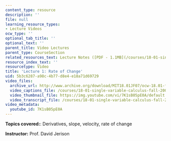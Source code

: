 ```yaml
---
content_type: resource
description: ''
file: null
learning_resource_types:
- Lecture Videos
ocw_type: ''
optional_tab_title: ''
optional_text: ''
parent_title: Video Lectures
parent_type: CourseSection
related_resources_text: Lecture Notes ([PDF - 1.1MB](/courses/18-01-single-variable-calculus-fall-2006/resources/lec1))
resource_index_text: ''
resourcetype: Video
title: 'Lecture 1: Rate of Change'
uid: 5b3c6287-a98c-4b77-d8e4-e18a71d69729
video_files:
  archive_url: http://www.archive.org/download/MIT18.01JF07/ocw-18.01-f07-lec01_300k.mp4
  video_captions_file: /courses/18-01-single-variable-calculus-fall-2006/5fefbb43a83359c7876dfb32ea498ec6_7K1sB05pE0A.vtt
  video_thumbnail_file: https://img.youtube.com/vi/7K1sB05pE0A/default.jpg
  video_transcript_file: /courses/18-01-single-variable-calculus-fall-2006/cbb542bd975024d41f4555c8ff8f4ea8_7K1sB05pE0A.pdf
video_metadata:
  youtube_id: 7K1sB05pE0A
---
```


**Topics covered:**: Derivatives, slope, velocity, rate of change

**Instructor:** Prof. David Jerison